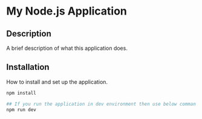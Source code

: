 # My Node.js Application

## Description
A brief description of what this application does.

## Installation
How to install and set up the application.

```bash
npm install

## If you run the application in dev environment then use below comman
npm run dev

